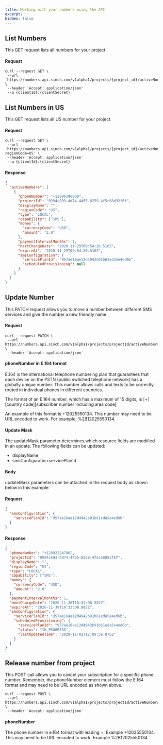 ```yaml
---
title: Working with your numbers using the API
excerpt: ''
hidden: false
---
```


## List Numbers

This GET request lists all numbers for your project.

#### Request

```shell
curl --request GET \
 --url 'https://numbers.api.sinch.com/v1alpha1/projects/{project_id}/activeNumbers' \
 --header 'Accept: application/json'
 --u {clientId}:{clientSecret}
```

## List Numbers in US

This GET request lists all US number for your project.

#### Request

```shell
curl --request GET \
 --url 'https://numbers.api.sinch.com/v1alpha1/projects/{project_id}/activeNumbers?regionCode=US' \
 --header 'Accept: application/json'
 --u {clientId}:{clientSecret}
```

#### Response

```json
{
  "activeNumbers": [
    {
      "phoneNumber": "+12086390939",
      "projectId": "0994c893-4d74-4455-8259-4f5c68d92f6f",
      "displayName": "",
      "regionCode": "US",
      "type": "LOCAL",
      "capability": ["SMS"],
      "money": {
        "currencyCode": "USD",
        "amount": "2.0"
      },
      "paymentIntervalMonths": 1,
      "nextChargeDate": "2020-11-29T09:54:20.516Z",
      "expireAt": "2020-11-29T09:54:20.516Z",
      "smsConfiguration": {
        "servicePlanId": "957ae16ae12d4942b91b61eda5e4ed6b",
        "scheduledProvisioning": null
      }
    }
  ]
}
```

## Update Number

This PATCH request allows you to move a number between different SMS services and give the number a new friendly name.

#### Request

```shell
curl --request PATCH \
 --url https://numbers.api.sinch.com/v1alpha1/projects/projectId/activeNumbers/phoneNumber? \
 --header 'Accept: application/json'
```

#### phoneNumber in E.164 format

E.164 is the international telephone numbering plan that guarantees that each device on the PSTN (public switched telephone network) has a globally unique number. This number allows calls and texts to be correctly routed in individual phones in different countries.

The format of an E.164 number, which has a maximum of 15 digits, is [+][country code][subscriber number including area code]

An example of this format is +12025550134. This number may need to be URL encoded to work. For example, %2B12025550134.

#### Update Mask

The updateMask parameter determines which resource fields are modified in an update. The following fields can be updated:

- displayName
- smsConfiguration.servicePlanId

#### Body

updateMask parameters can be attached in the request body as shown below in this example:

#### Request

```json
{
  "smsConfiguration": {
    "servicePlanId": "957ae16ae12d4942b91b61eda5e4ed6b"
  }
}
```

#### Response

```json
{
  "phoneNumber": "+12092224786",
  "projectId": "0994c893-4d74-4455-8259-4f5c68d92f6f",
  "displayName": "",
  "regionCode": "US",
  "type": "LOCAL",
  "capability": ["SMS"],
  "money": {
    "currencyCode": "USD",
    "amount": "2.0"
  },
  "paymentIntervalMonths": 1,
  "nextChargeDate": "2020-11-30T10:32:08.882Z",
  "expireAt": "2020-11-30T10:32:08.882Z",
  "smsConfiguration": {
    "servicePlanId": "957ae16ae12d4942b91b61eda5e4ed6b",
    "scheduledProvisioning": {
      "servicePlanId": "957ae16ae12d4942b91b61eda5e4ed6b",
      "status": "IN_PROGRESS",
      "lastUpdatedTime": "2020-11-02T12:09:59.876Z"
    }
  }
}
```

## Release number from project

This POST call allows you to cancel your subscription for a specific phone number. Remember, the phoneNumber element must follow the E.164 format and may need to be URL encoded as shown above.

```shell
curl --request POST \
 --url https://numbers.api.sinch.com/v1alpha1/projects/projectId/activeNumbers/phoneNumber:release \
 --header 'Accept: application/json'
```

#### phoneNumber

The phone number in e.164 format with leading +. Example +12025550134. This may need to be URL encoded to work. Example %2B12025550134
